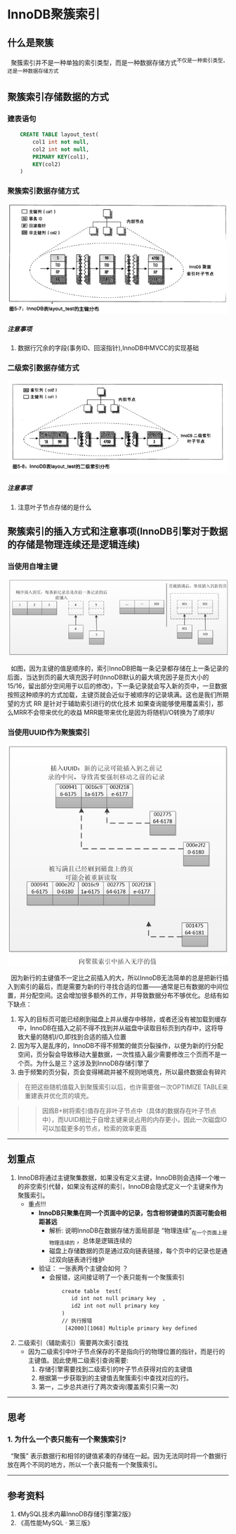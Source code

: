 # InnoDB聚簇索引
## 什么是聚簇
&nbsp;&nbsp;聚簇索引并不是一种单独的索引类型，而是一种数据存储方式<sup>不仅是一种索引类型，还是一种数据存储方式</sup>

## 聚簇索引存储数据的方式
### 建表语句
```sql
    CREATE TABLE layout_test(
        col1 int not null,
        col2 int not null,
        PRIMARY KEY(col1),
        KEY(col2)
    )
```
### 聚簇索引数据存储方式
<img src="./pics/mysql-innodb-save-001.png"/>

##### 注意事项
1. 数据行冗余的字段(事务ID、回滚指针),InnoDB中MVCC的实现基础

### 二级索引数据存储方式
<img src="./pics/mysql-innodb-sec-index.png">

##### 注意事项
1. 注意叶子节点存储的是什么

## 聚簇索引的插入方式和注意事项(InnoDB引擎对于数据的存储是物理连续还是逻辑连续)
### 当使用自增主键
<img src="./pics/mysql_jucu_insert.png"/>

&nbsp;&nbsp;如图，因为主键的值是顺序的，索引InnoDB把每一条记录都存储在上一条记录的后面，当达到页的最大填充因子时(InnoDB默认的最大填充因子是页大小的15/16，留出部分空间用于以后的修改)，下一条记录就会写入新的页中，一旦数据按照这种顺序的方式加载，主键页就会近似于被顺序的记录填满。这也是我们所期望的方式
RR 是针对于辅助索引进行的优化技术
如果查询能够使用覆盖索引，那么MRR不会带来优化的收益
MRR能带来优化是因为将随机I/O转换为了顺序I/
### 当使用UUID作为聚簇索引
<img src="./pics/mysql_jucu_insert_uuid.png"/>

&nbsp;&nbsp;因为新行的主键值不一定比之前插入的大，所以InnoDB无法简单的总是把新行插入到索引的最后，而是需要为新的行寻找合适的位置——通常是已有数据的中间位置，并分配空间。这会增加很多额外的工作，并导致数据分布不够优化。总结有如下缺点：
1. 写入的目标页可能已经刷到磁盘上并从缓存中移除，或者还没有被加载到缓存中，InnoDB在插入之前不得不找到并从磁盘中读取目标页到内存中，这将导致大量的随机I/O,即找到合适的插入位置
2. 因为写入是乱序的，InnoDB不得不频繁的做页分裂操作，以便为新的行分配空间，页分裂会导致移动大量数据，一次性插入最少需要修改三个页而不是一个页。为什么是三？这涉及到InnoDB存储引擎了
3. 由于频繁的页分裂，页会变得稀疏并被不规则地填充，所以最终数据会有碎片

>在把这些随机值载入到聚簇索引以后，也许需要做一次OPTIMIZE TABLE来重建表并优化页的填充。

>>因爲B+树将索引值存在非叶子节点中（具体的数据存在叶子节点中），而UUID相比于自增主键来说占用的内存更小，因此一次磁盘IO可以加载更多的节点，检索的效率更高

---
## 划重点
1. InnoDB将通过主键聚集数据，如果没有定义主键，InnoDB则会选择一个唯一的非空索引代替，如果没有这样的索引，InnoDB会隐式定义一个主键来作为聚簇索引。
    - 重点!!!
        + **InnoDB只聚集在同一个页面中的记录，包含相邻键值的页面可能会相距甚远**
           - 解析: 说明InnoDB在数据存储方面局部是 “物理连续”<sub>在一个页面上是物理连续的</sub> ，总体是逻辑连续的
           - 磁盘上存储数据的页是通过双向链表链接，每个页中的记录也是通过双向链表进行维护
        + 验证： 一张表两个主键会如何 ？
           - 会报错，这间接证明了一个表只能有一个聚簇索引
              ```txt
                  create table  test(
                     id int not null primary key  ,
                     id2 int not null primary key 
                  )
                  // 执行报错
                   [42000][1068] Multiple primary key defined
              ```
2. 二级索引（辅助索引）需要两次索引查找
    - 因为二级索引中叶子节点保存的不是指向行的物理位置的指针，而是行的主键值。因此使用二级索引查询需要:
        1. 存储引擎需要找到二级索引的叶子节点获得对应的主键值
        2. 根据第一步获取到的主键值去聚簇索引中查找对应的行。
        3. 第一，二步总共进行了两次查询(覆盖索引只需一次)

---
## 思考
### 1. 为什么一个表只能有一个聚簇索引?
&nbsp;&nbsp;“聚簇” 表示数据行和相邻的键值紧凑的存储在一起。因为无法同时将一个数据行放在两个不同的地方，所以一个表只能有一个聚簇索引。

---
## 参考资料
1. 《MySQL技术内幕InnoDB存储引擎第2版》
2. 《高性能MySQL · 第三版》